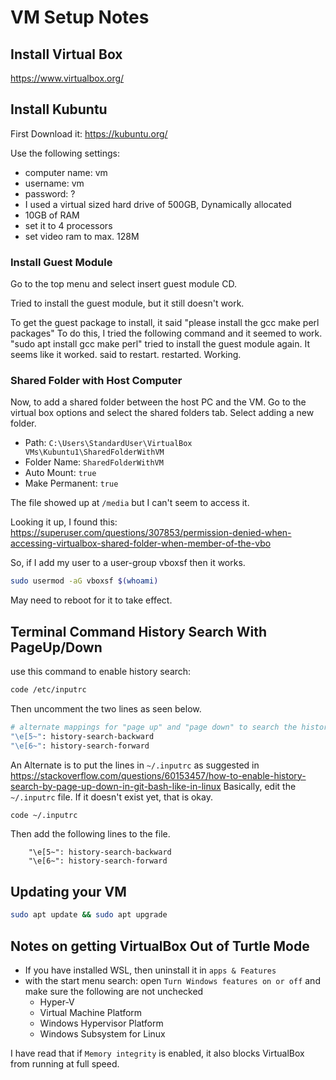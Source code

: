 # VM Setup Notes

## Install Virtual Box

<https://www.virtualbox.org/>

## Install Kubuntu

First Download it: <https://kubuntu.org/>

Use the following settings:

- computer name: vm
- username: vm
- password: ?
- I used a virtual sized hard drive of 500GB, Dynamically allocated
- 10GB of RAM
- set it to 4 processors
- set video ram to max. 128M

### Install Guest Module

Go to the top menu and select insert guest module CD.

Tried to install the guest module, but it still doesn't work.

To get the guest package to install, it said "please install the gcc make perl packages"
To do this, I tried the following command and it seemed to work. "sudo apt install gcc make perl"
tried to install the guest module again. It seems like it worked. said to restart.
restarted.
Working.

### Shared Folder with Host Computer

Now, to add a shared folder between the host PC and the VM. Go to the virtual box options and select the shared folders tab. Select adding a new folder.

- Path: `C:\Users\StandardUser\VirtualBox VMs\Kubuntu1\SharedFolderWithVM`
- Folder Name: `SharedFolderWithVM`
- Auto Mount: `true`
- Make Permanent: `true`

The file showed up at `/media` but I can't seem to access it.

Looking it up, I found this: <https://superuser.com/questions/307853/permission-denied-when-accessing-virtualbox-shared-folder-when-member-of-the-vbo>

So, if I add my user to a user-group vboxsf then it works.

```bash
sudo usermod -aG vboxsf $(whoami)
```

May need to reboot for it to take effect.

## Terminal Command History Search With PageUp/Down

use this command to enable history search:

```bash
code /etc/inputrc
```

Then uncomment the two lines as seen below.

```bash
# alternate mappings for "page up" and "page down" to search the history
"\e[5~": history-search-backward
"\e[6~": history-search-forward
```

An Alternate is to put the lines in `~/.inputrc` as suggested in <https://stackoverflow.com/questions/60153457/how-to-enable-history-search-by-page-up-down-in-git-bash-like-in-linux>
Basically, edit the `~/.inputrc` file. If it doesn't exist yet, that is okay.

```bash
code ~/.inputrc
```

Then add the following lines to the file.

```file
    "\e[5~": history-search-backward
    "\e[6~": history-search-forward
```

## Updating your VM

```bash
sudo apt update && sudo apt upgrade
```

## Notes on getting VirtualBox Out of Turtle Mode

- If you have installed WSL, then uninstall it in `apps & Features`
- with the start menu search: open `Turn Windows features on or off` and make sure the following are not unchecked
  - Hyper-V
  - Virtual Machine Platform
  - Windows Hypervisor Platform
  - Windows Subsystem for Linux

I have read that if `Memory integrity` is enabled, it also blocks VirtualBox from running at full speed.
